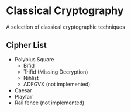 # Classical Cryptography
A selection of classical cryptographic techniques
 
## Cipher List

* Polybius Square 
  * Bifid
  * Trifid (Missing Decryption)
  * Nihlist
  * ADFGVX (not implemented)
* Caesar
* Playfair
* Rail fence (not implemented)
